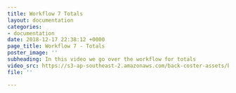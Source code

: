 ```yaml
---
title: Workflow 7 Totals
layout: documentation
categories:
- documentation
date: 2018-12-17 22:38:12 +0000
page_title: Workflow 7 - Totals
poster_image: ''
subheading: In this video we go over the workflow for totals
video_src: https://s3-ap-southeast-2.amazonaws.com/back-coster-assets/bp-training-videos/Workflow+7+Totals.mp4
file: ''

---
```

